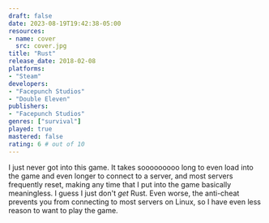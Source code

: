 ```yaml
---
draft: false
date: 2023-08-19T19:42:38-05:00
resources:
- name: cover
  src: cover.jpg
title: "Rust"
release_date: 2018-02-08
platforms:
- "Steam"
developers: 
- "Facepunch Studios"
- "Double Eleven"
publishers:
- "Facepunch Studios"
genres: ["survival"]
played: true
mastered: false
rating: 6 # out of 10
---
```


I just never got into this game. It takes sooooooooo long to even load into the game and even longer to connect to a server, and most servers frequently reset, making any time that I put into the game basically meaningless. I guess I just don't *get* Rust. Even worse, the anti-cheat prevents you from connecting to most servers on Linux, so I have even less reason to want to play the game.
